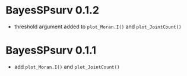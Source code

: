 
# BayesSPsurv 0.1.2

* threshold argument added to `plot_Moran.I()` and `plot_JointCount()`

# BayesSPsurv 0.1.1

* add `plot_Moran.I()` and `plot_JointCount()`





